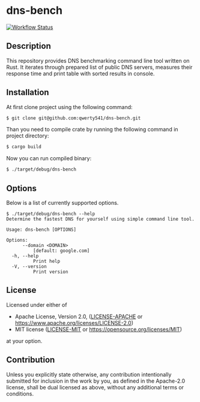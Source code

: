 # dns-bench

[![Workflow Status][workflow-badge]][actions-url]

[workflow-badge]: https://github.com/qwerty541/dns-bench/workflows/check/badge.svg
[actions-url]: https://github.com/qwerty541/dns-bench/actions

## Description

This repository provides DNS benchmarking command line tool written on Rust. It iterates through prepared list of public DNS servers, measures their response time and print table with sorted results in console.

## Installation

At first clone project using the following command:

```sh
$ git clone git@github.com:qwerty541/dns-bench.git
```

Than you need to compile crate by running the following command in project directory:

```sh
$ cargo build
```

Now you can run compiled binary:

```sh
$ ./target/debug/dns-bench
```

## Options

Below is a list of currently supported options.

```
$ ./target/debug/dns-bench --help
Determine the fastest DNS for yourself using simple command line tool.

Usage: dns-bench [OPTIONS]

Options:
      --domain <DOMAIN>
          [default: google.com]
  -h, --help
          Print help
  -V, --version
          Print version
```

## License

Licensed under either of

-   Apache License, Version 2.0, ([LICENSE-APACHE](LICENSE-APACHE) or https://www.apache.org/licenses/LICENSE-2.0)
-   MIT license ([LICENSE-MIT](LICENSE-MIT) or https://opensource.org/licenses/MIT)

at your option.

## Contribution

Unless you explicitly state otherwise, any contribution intentionally
submitted for inclusion in the work by you, as defined in the Apache-2.0
license, shall be dual licensed as above, without any additional terms or
conditions.
